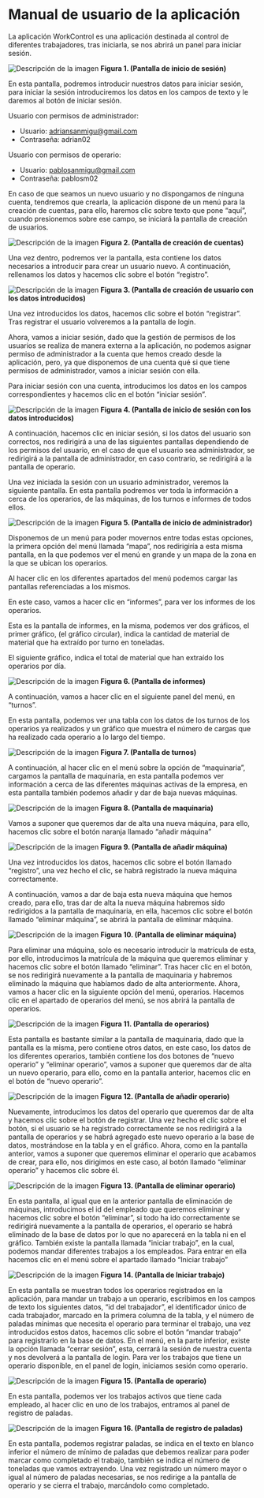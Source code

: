 # Manual de usuario de la aplicación

La aplicación WorkControl es una aplicación destinada al control de diferentes trabajadores, tras iniciarla, se nos abrirá un panel para iniciar sesión.

![Descripción de la imagen](https://raw.githubusercontent.com/pablitosm/workcontrol/master/images-md/1.png)
**Figura 1. (Pantalla de inicio de sesión)**

En esta pantalla, podremos introducir nuestros datos para iniciar sesión, para iniciar la sesión introduciremos los datos en los campos de texto y le daremos al botón de iniciar sesión.

Usuario con permisos de administrador:

- Usuario: adriansanmigu@gmail.com
- Contraseña: adrian02

Usuario con permisos de operario:

- Usuario: pablosanmigu@gmail.com
- Contraseña: pablosm02

En caso de que seamos un nuevo usuario y no dispongamos de ninguna cuenta, tendremos que crearla, la aplicación dispone de un menú para la creación de cuentas, para ello, haremos clic sobre texto que pone “aquí”, cuando presionemos sobre ese campo, se iniciará la pantalla de creación de usuarios.

![Descripción de la imagen](./images-md/2.png)
**Figura 2. (Pantalla de creación de cuentas)**

Una vez dentro, podremos ver la pantalla, esta contiene los datos necesarios a introducir para crear un usuario nuevo. A continuación, rellenamos los datos y hacemos clic sobre el botón “registro”.

![Descripción de la imagen](./images-md/3.png)
**Figura 3. (Pantalla de creación de usuario con los datos introducidos)**

Una vez introducidos los datos, hacemos clic sobre el botón “registrar”.
Tras registrar el usuario volveremos a la pantalla de login.

Ahora, vamos a iniciar sesión, dado que la gestión de permisos de los usuarios se realiza de manera externa a la aplicación, no podemos asignar permiso de administrador a la cuenta que hemos creado desde la aplicación, pero, ya que disponemos de una cuenta qué si que tiene permisos de administrador, vamos a iniciar sesión con ella.

Para iniciar sesión con una cuenta, introducimos los datos en los campos correspondientes y hacemos clic en el botón “iniciar sesión”.

![Descripción de la imagen](./images-md/4.png)
**Figura 4. (Pantalla de inicio de sesión con los datos introducidos)**

A continuación, hacemos clic en iniciar sesión, si los datos del usuario son correctos, nos redirigirá a una de las siguientes pantallas dependiendo de los permisos del usuario, en el caso de que el usuario sea administrador, se redirigirá a la pantalla de administrador, en caso contrario, se redirigirá a la pantalla de operario.

Una vez iniciada la sesión con un usuario administrador, veremos la siguiente pantalla.
En esta pantalla podremos ver toda la información a cerca de los operarios, de las máquinas, de los turnos e informes de todos ellos.

![Descripción de la imagen](./images-md/5.png)
**Figura 5. (Pantalla de inicio de administrador)**

Disponemos de un menú para poder movernos entre todas estas opciones, la primera opción del
menú llamada “mapa”, nos redirigiría a esta misma pantalla, en la que podemos ver el menú en grande y un mapa de la zona en la que se ubican los operarios.

Al hacer clic en los diferentes apartados del menú podemos cargar las pantallas referenciadas a los mismos.

En este caso, vamos a hacer clic en “informes”, para ver los informes de los operarios.

Esta es la pantalla de informes, en la misma, podemos ver dos gráficos, el primer gráfico, (el gráfico circular), indica la cantidad de material de material que ha extraído por turno en toneladas.

El siguiente gráfico, indica el total de material que han extraído los operarios por día.

![Descripción de la imagen](./images-md/6.png)
**Figura 6. (Pantalla de informes)**

A continuación, vamos a hacer clic en el siguiente panel del menú, en “turnos”.

En esta pantalla, podemos ver una tabla con los datos de los turnos de los operarios ya realizados y un gráfico que muestra el número de cargas que ha realizado cada operario a lo largo del tiempo.

![Descripción de la imagen](./images-md/7.png)
**Figura 7. (Pantalla de turnos)**

A continuación, al hacer clic en el menú sobre la opción de “maquinaria”, cargamos la pantalla de
maquinaria, en esta pantalla podemos ver información a cerca de las diferentes máquinas activas de la empresa, en esta pantalla también podemos añadir y dar de baja nuevas máquinas.

![Descripción de la imagen](./images-md/8.png)
**Figura 8. (Pantalla de maquinaria)**

Vamos a suponer que queremos dar de alta una nueva máquina, para ello, hacemos clic sobre el botón naranja llamado “añadir máquina”

![Descripción de la imagen](./images-md/9.png)
**Figura 9. (Pantalla de añadir máquina)**

Una vez introducidos los datos, hacemos clic sobre el botón llamado “registro”, una vez hecho el clic, se habrá registrado la nueva máquina correctamente.

A continuación, vamos a dar de baja esta nueva máquina que hemos creado, para ello, tras dar de alta la nueva máquina habremos sido redirigidos a la pantalla de maquinaria, en ella, hacemos clic sobre el botón llamado “eliminar máquina”, se abrirá la pantalla de eliminar máquina.

![Descripción de la imagen](./images-md/10.png)
**Figura 10. (Pantalla de eliminar máquina)**

Para eliminar una máquina, solo es necesario introducir la matrícula de esta, por ello, introducimos
la matrícula de la máquina que queremos eliminar y hacemos clic sobre el botón llamado “eliminar”.
Tras hacer clic en el botón, se nos redirigirá nuevamente a la pantalla de maquinaria y habremos eliminado la máquina que habíamos dado de alta anteriormente.
Ahora, vamos a hacer clic en la siguiente opción del menú, operarios.
Hacemos clic en el apartado de operarios del menú, se nos abrirá la pantalla de operarios.

![Descripción de la imagen](./images-md/11.png)
**Figura 11. (Pantalla de operarios)**

Esta pantalla es bastante similar a la pantalla de maquinaria, dado que la pantalla es la misma, pero contiene otros datos, en este caso, los datos de los diferentes operarios, también contiene los dos botones de “nuevo operario” y “eliminar operario”, vamos a suponer que queremos dar de alta un nuevo operario, para ello, como en la pantalla anterior, hacemos clic en el botón de “nuevo operario”.

![Descripción de la imagen](./images-md/12.png)
**Figura 12. (Pantalla de añadir operario)**

Nuevamente, introducimos los datos del operario que queremos dar de alta y hacemos clic sobre el botón de registrar.
Una vez hecho el clic sobre el botón, si el usuario se ha registrado correctamente se nos redirigirá a la pantalla de operarios y se habrá agregado este nuevo operario a la base de datos, mostrándose en la tabla y en el gráfico.
Ahora, como en la pantalla anterior, vamos a suponer que queremos eliminar el operario que acabamos de crear, para ello, nos dirigimos en este caso, al botón llamado “eliminar operario” y hacemos clic sobre él.

![Descripción de la imagen](./images-md/13.png)
**Figura 13. (Pantalla de eliminar operario)**

En esta pantalla, al igual que en la anterior pantalla de eliminación de máquinas, introducimos el id del empleado que queremos eliminar y hacemos clic sobre el botón “eliminar”, si todo ha ido correctamente se redirigirá nuevamente a la pantalla de operarios, el operario se habrá eliminado de la base de datos por lo que no aparecerá en la tabla ni en el gráfico.
También existe la pantalla llamada “iniciar trabajo”, en la cual, podemos mandar diferentes trabajos a los empleados.
Para entrar en ella hacemos clic en el menú sobre el apartado llamado “Iniciar trabajo”

![Descripción de la imagen](./images-md/14.png)
**Figura 14. (Pantalla de Iniciar trabajo)**

En esta pantalla se muestran todos los operarios registrados en la aplicación, para mandar un trabajo a un operario, escribimos en los campos de texto los siguientes datos, “id del trabajador”, el identificador único de cada trabajador, marcado en la primera columna de la tabla, y el número de paladas mínimas que necesita el operario para terminar el trabajo, una vez introducidos estos datos, hacemos clic sobre el botón “mandar trabajo” para registrarlo en la base de datos.
En el menú, en la parte inferior, existe la opción llamada “cerrar sesión”, esta, cerrará la sesión de nuestra cuenta y nos devolverá a la pantalla de login. Para ver los trabajos que tiene un operario disponible, en el panel de login, iniciamos sesión como operario.

![Descripción de la imagen](./images-md/15.png)
**Figura 15. (Pantalla de operario)**

En esta pantalla, podemos ver los trabajos activos que tiene cada empleado, al hacer clic en uno de los trabajos, entramos al panel de registro de paladas.

![Descripción de la imagen](./images-md/16.png)
**Figura 16. (Pantalla de registro de paladas)**

En esta pantalla, podemos registrar paladas, se indica en el texto en blanco inferior el número de mínimo de paladas que debemos realizar para poder marcar como completado el trabajo, también se indica el número de toneladas que vamos extrayendo. Una vez registrado un número mayor o igual al número de paladas necesarias, se nos redirige a la pantalla de operario y se cierra el
trabajo, marcándolo como completado.

